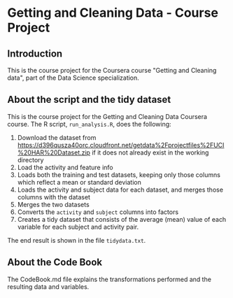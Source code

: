 # Getting and Cleaning Data - Course Project

## Introduction
This is the course project for the Coursera course "Getting and Cleaning data", part of the Data Science specialization.

## About the script and the tidy dataset
This is the course project for the Getting and Cleaning Data Coursera course.
The R script, `run_analysis.R`, does the following:

1. Download the dataset from https://d396qusza40orc.cloudfront.net/getdata%2Fprojectfiles%2FUCI%20HAR%20Dataset.zip if it does not already exist in the working directory
2. Load the activity and feature info
3. Loads both the training and test datasets, keeping only those columns which reflect a mean or standard deviation
4. Loads the activity and subject data for each dataset, and merges those columns with the dataset
5. Merges the two datasets
6. Converts the `activity` and `subject` columns into factors
7. Creates a tidy dataset that consists of the average (mean) value of each variable for each subject and activity pair.

The end result is shown in the file `tidydata.txt`.

## About the Code Book
The CodeBook.md file explains the transformations performed and the resulting data and variables.